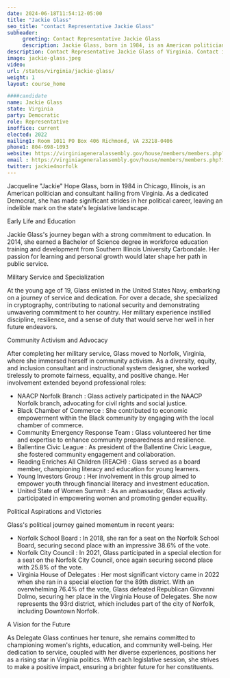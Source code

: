 ```yaml
---
date: 2024-06-18T11:54:12-05:00
title: "Jackie Glass"
seo_title: "contact Representative Jackie Glass"
subheader:
     greeting: Contact Representative Jackie Glass
     description: Jackie Glass, born in 1984, is an American politician affiliated with the Democratic Party. She assumed office as a member of the Virginia House of Delegates, representing District 93, on January 10, 2024.
description: Contact Representative Jackie Glass of Virginia. Contact information for Jackie Glass includes email address, phone number, and mailing address.
image: jackie-glass.jpeg
video:
url: /states/virginia/jackie-glass/
weight: 1
layout: course_home

####candidate
name: Jackie Glass
state: Virginia
party: Democratic
role: Representative
inoffice: current
elected: 2022
mailing1: Room 1011 PO Box 406 Richmond, VA 23218-0406
phone1: 804-698-1093
website: https://virginiageneralassembly.gov/house/members/members.php?id=H0349/
email : https://virginiageneralassembly.gov/house/members/members.php?id=H0349/
twitter: jackie4norfolk
---
```

Jacqueline "Jackie" Hope Glass, born in 1984 in Chicago, Illinois, is an American politician and consultant hailing from Virginia. As a dedicated Democrat, she has made significant strides in her political career, leaving an indelible mark on the state's legislative landscape.

 Early Life and Education

Jackie Glass's journey began with a strong commitment to education. In 2014, she earned a Bachelor of Science degree in workforce education training and development from Southern Illinois University Carbondale. Her passion for learning and personal growth would later shape her path in public service.

 Military Service and Specialization

At the young age of 19, Glass enlisted in the United States Navy, embarking on a journey of service and dedication. For over a decade, she specialized in cryptography, contributing to national security and demonstrating unwavering commitment to her country. Her military experience instilled discipline, resilience, and a sense of duty that would serve her well in her future endeavors.

 Community Activism and Advocacy

After completing her military service, Glass moved to Norfolk, Virginia, where she immersed herself in community activism. As a diversity, equity, and inclusion consultant and instructional system designer, she worked tirelessly to promote fairness, equality, and positive change. Her involvement extended beyond professional roles:

- NAACP Norfolk Branch : Glass actively participated in the NAACP Norfolk branch, advocating for civil rights and social justice.
- Black Chamber of Commerce : She contributed to economic empowerment within the Black community by engaging with the local chamber of commerce.
- Community Emergency Response Team : Glass volunteered her time and expertise to enhance community preparedness and resilience.
- Ballentine Civic League : As president of the Ballentine Civic League, she fostered community engagement and collaboration.
- Reading Enriches All Children (REACH) : Glass served as a board member, championing literacy and education for young learners.
- Young Investors Group : Her involvement in this group aimed to empower youth through financial literacy and investment education.
- United State of Women Summit : As an ambassador, Glass actively participated in empowering women and promoting gender equality.

 Political Aspirations and Victories

Glass's political journey gained momentum in recent years:

- Norfolk School Board : In 2018, she ran for a seat on the Norfolk School Board, securing second place with an impressive 38.6% of the vote.
- Norfolk City Council : In 2021, Glass participated in a special election for a seat on the Norfolk City Council, once again securing second place with 25.8% of the vote.
- Virginia House of Delegates : Her most significant victory came in 2022 when she ran in a special election for the 89th district. With an overwhelming 76.4% of the vote, Glass defeated Republican Giovanni Dolmo, securing her place in the Virginia House of Delegates. She now represents the 93rd district, which includes part of the city of Norfolk, including Downtown Norfolk.

A Vision for the Future

As Delegate Glass continues her tenure, she remains committed to championing women's rights, education, and community well-being. Her dedication to service, coupled with her diverse experiences, positions her as a rising star in Virginia politics. With each legislative session, she strives to make a positive impact, ensuring a brighter future for her constituents.

